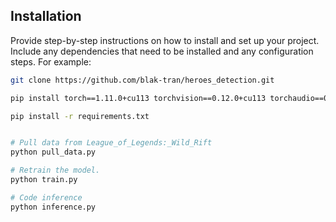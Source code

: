 ## Installation

Provide step-by-step instructions on how to install and set up your project. Include any dependencies that need to be installed and any configuration steps. For example:

```bash
git clone https://github.com/blak-tran/heroes_detection.git

pip install torch==1.11.0+cu113 torchvision==0.12.0+cu113 torchaudio==0.11.0 --extra-index-url https://download.pytorch.org/whl/cu113

pip install -r requirements.txt


# Pull data from League_of_Legends:_Wild_Rift
python pull_data.py

# Retrain the model.
python train.py

# Code inference
python inference.py
